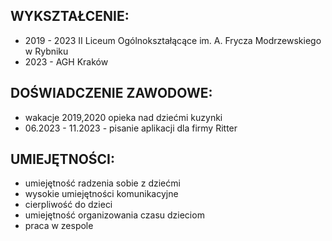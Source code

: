 ## WYKSZTAŁCENIE:
* 2019 -  2023     II Liceum Ogólnokształącące im. A. Frycza Modrzewskiego 
w Rybniku
* 2023 -      AGH Kraków

## DOŚWIADCZENIE ZAWODOWE:
  * wakacje 2019,2020    opieka nad dziećmi kuzynki
  * 06.2023 - 11.2023 - pisanie aplikacji dla firmy Ritter

##  UMIEJĘTNOŚCI:
   * umiejętność radzenia sobie z dziećmi
   * wysokie umiejętności komunikacyjne
   * cierpliwość do dzieci
   * umiejętność organizowania czasu dzieciom
   * praca w zespole

